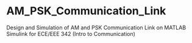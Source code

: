 # AM_PSK_Communication_Link
Design and Simulation of AM and PSK Communication Link on MATLAB Simulink for ECE/EEE 342 (Intro to Communication)

